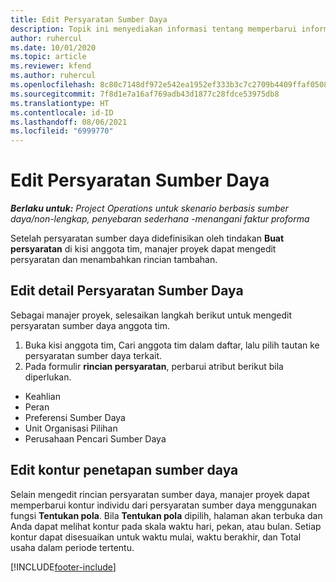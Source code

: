 ```yaml
---
title: Edit Persyaratan Sumber Daya
description: Topik ini menyediakan informasi tentang memperbarui informasi persyaratan sumber daya.
author: ruhercul
ms.date: 10/01/2020
ms.topic: article
ms.reviewer: kfend
ms.author: ruhercul
ms.openlocfilehash: 8c80c7148df972e542ea1952ef333b3c7c2709b4409ffaf0508f8f617d5f9894
ms.sourcegitcommit: 7f8d1e7a16af769adb43d1877c28fdce53975db8
ms.translationtype: HT
ms.contentlocale: id-ID
ms.lasthandoff: 08/06/2021
ms.locfileid: "6999770"
---
```

# <a name="edit-a-resource-requirement"></a>Edit Persyaratan Sumber Daya

_**Berlaku untuk:** Project Operations untuk skenario berbasis sumber daya/non-lengkap, penyebaran sederhana -menangani faktur proforma_

Setelah persyaratan sumber daya didefinisikan oleh tindakan **Buat persyaratan** di kisi anggota tim, manajer proyek dapat mengedit persyaratan dan menambahkan rincian tambahan.

## <a name="edit-resource-requirement-details"></a>Edit detail Persyaratan Sumber Daya

Sebagai manajer proyek, selesaikan langkah berikut untuk mengedit persyaratan sumber daya anggota tim.

1. Buka kisi anggota tim, Cari anggota tim dalam daftar, lalu pilih tautan ke persyaratan sumber daya terkait.
2. Pada formulir **rincian persyaratan**, perbarui atribut berikut bila diperlukan.

- Keahlian
- Peran
- Preferensi Sumber Daya
- Unit Organisasi Pilihan
- Perusahaan Pencari Sumber Daya

## <a name="edit-resource-assignment-contours"></a>Edit kontur penetapan sumber daya

Selain mengedit rincian persyaratan sumber daya, manajer proyek dapat memperbarui kontur individu dari persyaratan sumber daya menggunakan fungsi **Tentukan pola**. Bila **Tentukan pola** dipilih, halaman akan terbuka dan Anda dapat melihat kontur pada skala waktu hari, pekan, atau bulan. Setiap kontur dapat disesuaikan untuk waktu mulai, waktu berakhir, dan Total usaha dalam periode tertentu.

[!INCLUDE[footer-include](../includes/footer-banner.md)]